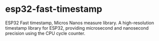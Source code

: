 # esp32-fast-timestamp
ESP32 Fast timestamp, Micros Nanos measure library. A high-resolution timestamp library for ESP32, providing microsecond and nanosecond precision using the CPU cycle counter.
